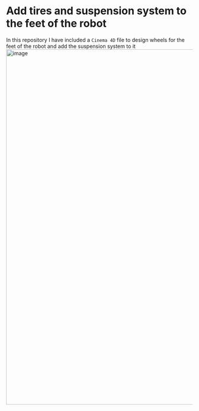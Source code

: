# Add tires and suspension system to the feet of the robot

In this repository I have included a ` Cinema 4D ` file to design wheels for the feet of the robot and add the suspension system to it
<img width="960" alt="image" src="https://user-images.githubusercontent.com/108204114/182105552-95506e5a-db1d-4d0e-9e7e-641060dbc3c1.png">

